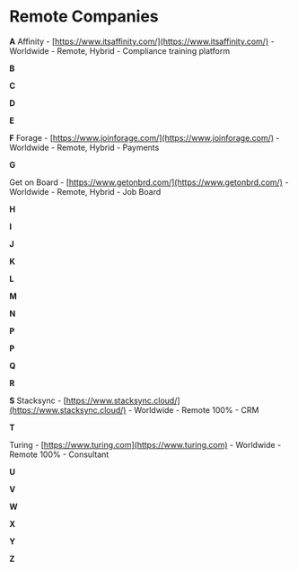 # Remote Companies


**A**
Affinity - [https://www.itsaffinity.com/](https://www.itsaffinity.com/) - Worldwide - Remote, Hybrid -  Compliance training platform

**B**

**C**

**D**

**E**

**F**
Forage - [https://www.joinforage.com/](https://www.joinforage.com/) - Worldwide - Remote, Hybrid - Payments

**G**

Get on Board - [https://www.getonbrd.com/](https://www.getonbrd.com/) - Worldwide - Remote, Hybrid - Job Board

**H**

**I**

**J**

**K**

**L**

**M**

**N**

**P**

**P**

**Q**

**R**

**S**
Stacksync - [https://www.stacksync.cloud/](https://www.stacksync.cloud/) -  Worldwide - Remote 100% - CRM

**T**

Turing      - [https://www.turing.com](https://www.turing.com)   -    Worldwide  -  Remote 100% -  Consultant

**U**

**V**

**W**

**X**

**Y**

**Z**


